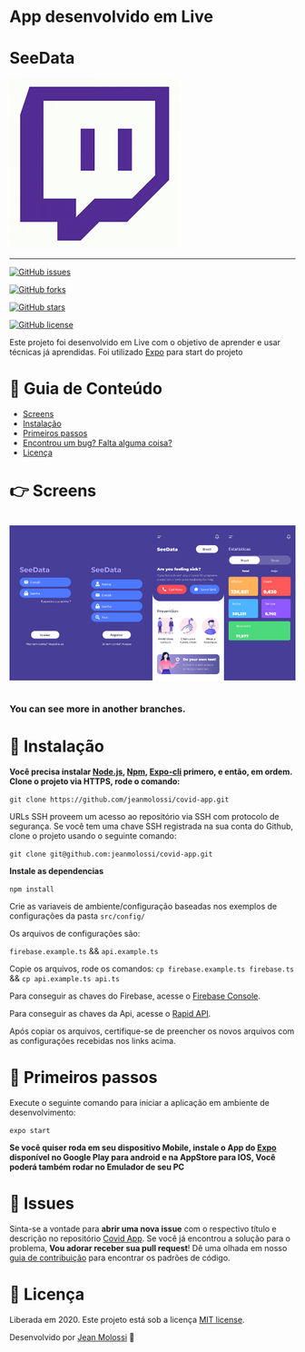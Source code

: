 # App desenvolvido em Live

# SeeData

![Logo da Twitch](./assets/doc/twitch.png)

---

<div styles="text-align:center; margin: 0 auto; width: 100%;">

[![GitHub issues](https://img.shields.io/github/issues/jeanmolossi/covid-app?style=flat-square)](https://github.com/jeanmolossi/covid-app/issues)

[![GitHub forks](https://img.shields.io/github/forks/jeanmolossi/covid-app?style=flat-square)](https://github.com/jeanmolossi/covid-app/network)

[![GitHub stars](https://img.shields.io/github/stars/jeanmolossi/covid-app?style=flat-square)](https://github.com/jeanmolossi/covid-app/stargazers)

[![GitHub license](https://img.shields.io/github/license/jeanmolossi/covid-app?style=flat-square)](https://github.com/jeanmolossi/covid-app)

Este projeto foi desenvolvido em Live com o objetivo de aprender e usar técnicas já aprendidas. Foi utilizado [Expo](https://expo.io) para start do projeto

</div>

# :pushpin: Guia de Conteúdo

- [Screens](#point_right-screens)
- [Instalação](#construction_worker-instalação)
- [Primeiros passos](#runner-primeiros-passos)
- [Encontrou um bug? Falta alguma coisa?](#bug-issues)
- [Licença](#closed_book-licença)

# :point_right: Screens

<div style="display: flex;">

![Login](./assets/doc/Login.jpg)

![Register](./assets/doc/Register.jpg)

![Home](./assets/doc/Home.jpg)

![Statistics](./assets/doc/Statistics.jpg)

</div>

### You can see more in another branches.

# :construction_worker: Instalação

**Você precisa instalar [Node.js](https://nodejs.org/en/download/), [Npm](https://www.npmjs.com/), [Expo-cli](https://expo.io/learn) primero, e então, em ordem. Clone o projeto via HTTPS, rode o comando:**

`git clone https://github.com/jeanmolossi/covid-app.git`

URLs SSH proveem um acesso ao repositório via SSH com protocolo de segurança. Se você tem uma chave SSH registrada na sua conta do Github, clone o projeto usando o seguinte comando:

`git clone git@github.com:jeanmolossi/covid-app.git`

**Instale as dependencias**

`npm install`

Crie as variaveis de ambiente/configuração baseadas nos exemplos de configurações da pasta `src/config/`

Os arquivos de configurações são:

`firebase.example.ts` && `api.example.ts`

Copie os arquivos, rode os comandos: `cp firebase.example.ts firebase.ts` && `cp api.example.ts api.ts`

Para conseguir as chaves do Firebase, acesse o [Firebase Console](https://console.firebase.google.com/).

Para conseguir as chaves da Api, acesse o [Rapid API](https://rapidapi.com/Gramzivi/api/covid-19-data).

Após copiar os arquivos, certifique-se de preencher os novos arquivos com as configurações recebidas nos links acima.

# :runner: Primeiros passos

Execute o seguinte comando para iniciar a aplicação em ambiente de desenvolvimento:

`expo start`

**Se você quiser roda em seu dispositivo Mobile, instale o App do [Expo](https://play.google.com/store/apps/details?id=host.exp.exponent&referrer=www) disponível no Google Play para android e na AppStore para IOS, Você poderá também rodar no Emulador de seu PC**

# :bug: Issues

Sinta-se a vontade para **abrir uma nova issue** com o respectivo título e descrição no repositório [Covid App](https://github.com/jeanmolossi/covid-app/issues). Se você já encontrou a solução para o problema, **Vou adorar receber sua pull request**! Dê uma olhada em nosso [guia de contribuição](https://github.com/jeanmolossi/covid-app/blob/master/CONTRIBUTING.md) para encontrar os padrões de código.

# :closed_book: Licença

Liberada em 2020.
Este projeto está sob a licença [MIT license](https://github.com/jeanmolossi/covid-app/master/LICENSE).

Desenvolvido por [Jean Molossi](https://github.com/jeanmolossi) 🚀
